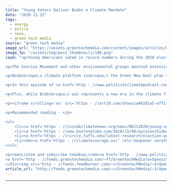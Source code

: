 ```yaml
---
title: "Young Voters Deliver Biden a Climate Mandate"
date: "2020-11-12"
tags: 
  - energy
  - policy
  - news,
  - green tech media
source: "green tech media"
image_url: "https://assets.greentechmedia.com/content/images/articles/Count_Every_Vote_Philly-11.4.20-_Rachael_Warriner-17.jpg"
image_fp: "/assets/img/post_thumbnails/108.png"
lead: "<p>Young Americans voted in record numbers during the 2020 election and played a key role in tipping the scales to&nbsp;Joe Biden. Early research shows that concern about climate change was a major driver of that robust turnout.</p>

<p>The Sunrise Movement and other environmental groups mounted extensive campaigns to register and mobilize voters to oppose President Trump and vote climate champions into office.&nbsp;</p>

<p>Biden&rsquo;s climate platform isn&rsquo;t the Green New Deal plan that many climate activists called for, and Democrats will have a tough time passing progressive climate policies unless they win both Senate runoff races in Georgia. Still, Donald Trump&rsquo;s defeat will avoid further backtracking on climate action.</p>

<p>In this episode of <a href='http - //www.politicalclimatepodcast.com'><em>Political Climate</em></a>, we speak to two first-time presidential election voters, Troy Distelrath in Michigan and Gabriela Rodriguez in Florida, about why they voted for Biden and what they want to see next from their political leaders.</p>

<p>Plus, while Biden&rsquo;s win represents a new era in the climate fight, the United States remains deeply divided, and the policy path forward remains murky. In the second half of this episode, we speak to Andreas Karelas, founder of the solar nonprofit RE-volv, about his critically acclaimed new book <a href='https - //climatecourage.us/' rel='noopener noreferrer' target='_blank'><em>Climate Courage</em></a>&nbsp;and how to advance climate solutions in these polarized times.&nbsp;</p>

<p><iframe scrolling='no' src='https - //art19.com/shows/a482d1a5-eff1-42d8-8319-e08b43514a5a/episodes/407e0d68-22e1-405d-b6b5-1185843cfff9/embed' style='width -  100%; height -  200px; border -  0 none;'></iframe></p>

<p>Recommended reading - </p>

<ul>
	<li><a href='https - //insideclimatenews.org/news/06112020/young-voters-climate-change-environmental-justice-joe-biden' rel='noopener noreferrer' target='_blank'>Inside Climate</a> -  Young Voters, Motivated by Climate Change and Environmental Justice, Helped Propel Biden&rsquo;s Campaign</li>
	<li><a href='https - //www.bostonglobe.com/2020/11/08/opinion/biden-has-climate-mandate/' rel='noopener noreferrer' target='_blank'>Boston Globe</a> -  Biden Has a Climate&nbsp;Mandate</li>
	<li><a href='https - //circle.tufts.edu/latest-research/election-week-2020#issues - -the-top-concerns-that-drove-youth-to-the-polls' rel='noopener noreferrer' target='_blank'>Tufts Circle&nbsp;Report</a> -  Election Week 2020</li>
	<li><em><a href='https - //climatecourage.us/' rel='noopener noreferrer' target='_blank'>Climate Courage</a></em></li>
</ul>

<p><em>Listen and subscribe to&nbsp;</em><a href='http - //www.politicalclimatepodcast.com/' rel='noopener noreferrer' target='_blank'>Political Climate</a><em>&nbsp;on&nbsp;</em><a href='https - //podcasts.apple.com/us/podcast/political-climate/id1371456031?mt=2' rel='noopener noreferrer' target='_blank'><em>Apple Podcasts</em></a><em>,&nbsp;</em><a href='https - //open.spotify.com/show/66I35H7m6Sz826sBM7Pce9?si=Xo6roeEBSGePpMyEDKXK7g' rel='noopener noreferrer' target='_blank'><em>Spotify</em></a><em>,&nbsp;</em><a href='https - //www.stitcher.com/podcast/the-energy-gang/political-climate' rel='noopener noreferrer' target='_blank'><em>Stitcher</em></a><em>,&nbsp;</em><a href='https - //play.google.com/music/listen?u=0#/ps/Irllp33em443mtpgeqhrtv2ql2m' rel='noopener noreferrer' target='_blank'><em>Google Play</em></a><em>&nbsp;or wherever you get podcasts! Follow us on Twitter and Instagram <a href='https - //twitter.com/Poli_Climate?ref_src=twsrc%5Egoogle%7Ctwcamp%5Eserp%7Ctwgr%5Eauthor' target='_blank'>@Poli_Climate</a>.</em></p><div class='feedflare'>
<a href='http - //feeds.greentechmedia.com/~ff/GreentechMedia?a=XpeozuYZdrE - mBbEb-SSn8U - yIl2AUoC8zA'><img src='http - //feeds.feedburner.com/~ff/GreentechMedia?d=yIl2AUoC8zA' border='0'></img></a> <a href='http - //feeds.greentechmedia.com/~ff/GreentechMedia?a=XpeozuYZdrE - mBbEb-SSn8U - V_sGLiPBpWU'><img src='http - //feeds.feedburner.com/~ff/GreentechMedia?i=XpeozuYZdrE - mBbEb-SSn8U - V_sGLiPBpWU' border='0'></img></a> <a href='http - //feeds.greentechmedia.com/~ff/GreentechMedia?a=XpeozuYZdrE - mBbEb-SSn8U - gIN9vFwOqvQ'><img src='http - //feeds.feedburner.com/~ff/GreentechMedia?i=XpeozuYZdrE - mBbEb-SSn8U - gIN9vFwOqvQ' border='0'></img></a>
</div><img src='http - //feeds.feedburner.com/~r/GreentechMedia/~4/XpeozuYZdrE' height='1' width='1' alt=''/>"
article_url: "http://feeds.greentechmedia.com/~r/GreentechMedia/~3/XpeozuYZdrE/biden-climate-mandate"
---
```


---
